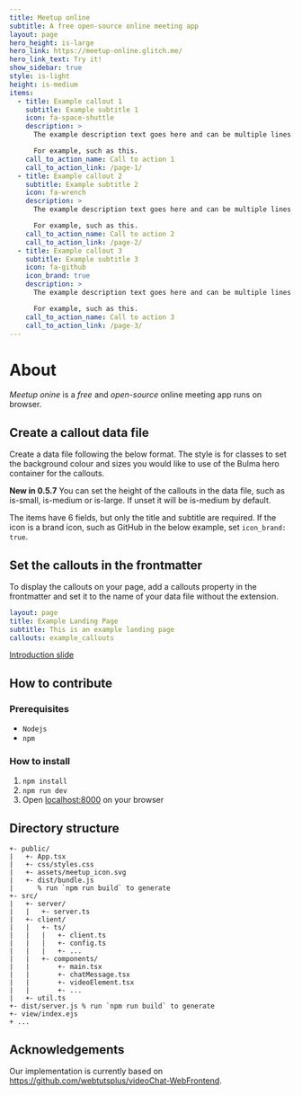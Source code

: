```yaml
---
title: Meetup online
subtitle: A free open-source online meeting app
layout: page
hero_height: is-large
hero_link: https://meetup-online.glitch.me/
hero_link_text: Try it!
show_sidebar: true
style: is-light
height: is-medium
items:
  - title: Example callout 1
    subtitle: Example subtitle 1
    icon: fa-space-shuttle
    description: >
      The example description text goes here and can be multiple lines.

      For example, such as this. 
    call_to_action_name: Call to action 1
    call_to_action_link: /page-1/
  - title: Example callout 2
    subtitle: Example subtitle 2
    icon: fa-wrench
    description: >
      The example description text goes here and can be multiple lines.

      For example, such as this.
    call_to_action_name: Call to action 2
    call_to_action_link: /page-2/
  - title: Example callout 3
    subtitle: Example subtitle 3
    icon: fa-github
    icon_brand: true
    description: >
      The example description text goes here and can be multiple lines.

      For example, such as this.
    call_to_action_name: Call to action 3
    call_to_action_link: /page-3/
---
```



# About
*Meetup onine* is a _free_ and _open-source_ online meeting app runs on browser.

## Create a callout data file

Create a data file following the below format. The style is for classes to set the background colour and sizes you would like to use of the Bulma hero container for the callouts.

**New in 0.5.7** You can set the height of the callouts in the data file, such as is-small, is-medium or is-large. If unset it will be is-medium by default.

The items have 6 fields, but only the title and subtitle are required. If the icon is a brand icon, such as GitHub in the below example, set `icon_brand: true`.



## Set the callouts in the frontmatter

To display the callouts on your page, add a callouts property in the frontmatter and set it to the name of your data file without the extension.

```yaml
layout: page
title: Example Landing Page
subtitle: This is an example landing page
callouts: example_callouts
```

[Introduction slide](meetup-online-slide.pdf)

## How to contribute
### Prerequisites
- `Nodejs`
- `npm`

### How to install
1. `npm install`
2. `npm run dev` 
3. Open [localhost:8000](http://localhost:8000) on your browser

## Directory structure

```
+- public/
|   +- App.tsx
|   +- css/styles.css
|   +- assets/meetup_icon.svg
|   +- dist/bundle.js
|      % run `npm run build` to generate
+- src/
|   +- server/
|   |   +- server.ts
|   +- client/
|   |   +- ts/
|   |   |   +- client.ts
|   |   |   +- config.ts
|   |   |   +- ...
|   |   +- components/
|   |       +- main.tsx
|   |       +- chatMessage.tsx
|   |       +- videoElement.tsx
|   |       +- ...
|   +- util.ts
+- dist/server.js % run `npm run build` to generate
+- view/index.ejs
+ ...
```

## Acknowledgements

Our implementation is currently based on <https://github.com/webtutsplus/videoChat-WebFrontend>.



